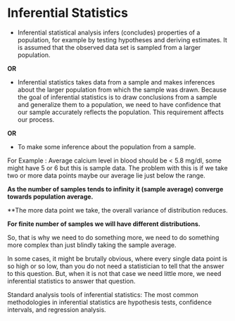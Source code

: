 # Inferential Statistics

- Inferential statistical analysis infers (concludes) properties of a population, for example by testing hypotheses and deriving estimates. It is assumed that the observed data set is sampled from a larger population.

**OR**

- Inferential statistics takes data from a sample and makes inferences about the larger population from which the sample was drawn. Because the goal of inferential statistics is to draw conclusions from a sample and generalize them to a population, we need to have confidence that our sample accurately reflects the population. This requirement affects our process.

**OR**

- To make some inference about the population from a sample.

For Example : Average calcium level in blood should be < 5.8 mg/dl, some might have 5 or 6 but this is sample data.
The problem with this is if we take two or more data points maybe our average lie just below the range.

**As the number of samples tends to infinity it (sample average) converge towards population average.**

**The more data point we take, the overall variance of distribution reduces.

**For finite number of samples we will have different distributions.**

So, that is why we need to do something more, we need to do something more complex than just blindly taking the sample average.

In some cases, it might be brutally obvious, where every single data point is so high or so low, than you do not need a statistician to tell that the answer to this question. But, when it is not that case we need little more, we need inferential statistics to answer that question.

Standard analysis tools of inferential statistics:
The most common methodologies in inferential statistics are hypothesis tests, confidence intervals, and regression analysis.
